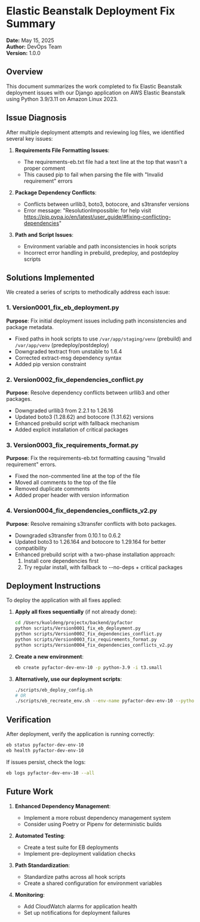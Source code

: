 # Elastic Beanstalk Deployment Fix Summary

**Date:** May 15, 2025  
**Author:** DevOps Team  
**Version:** 1.0.0

## Overview

This document summarizes the work completed to fix Elastic Beanstalk deployment issues with our Django application on AWS Elastic Beanstalk using Python 3.9/3.11 on Amazon Linux 2023.

## Issue Diagnosis

After multiple deployment attempts and reviewing log files, we identified several key issues:

1. **Requirements File Formatting Issues**:
   - The requirements-eb.txt file had a text line at the top that wasn't a proper comment
   - This caused pip to fail when parsing the file with "Invalid requirement" errors

2. **Package Dependency Conflicts**:
   - Conflicts between urllib3, boto3, botocore, and s3transfer versions
   - Error message: "ResolutionImpossible: for help visit https://pip.pypa.io/en/latest/user_guide/#fixing-conflicting-dependencies"

3. **Path and Script Issues**:
   - Environment variable and path inconsistencies in hook scripts
   - Incorrect error handling in prebuild, predeploy, and postdeploy scripts

## Solutions Implemented

We created a series of scripts to methodically address each issue:

### 1. Version0001_fix_eb_deployment.py

**Purpose**: Fix initial deployment issues including path inconsistencies and package metadata.

- Fixed paths in hook scripts to use `/var/app/staging/venv` (prebuild) and `/var/app/venv` (predeploy/postdeploy)
- Downgraded textract from unstable to 1.6.4
- Corrected extract-msg dependency syntax
- Added pip version constraint

### 2. Version0002_fix_dependencies_conflict.py 

**Purpose**: Resolve dependency conflicts between urllib3 and other packages.

- Downgraded urllib3 from 2.2.1 to 1.26.16
- Updated boto3 (1.28.62) and botocore (1.31.62) versions
- Enhanced prebuild script with fallback mechanism
- Added explicit installation of critical packages

### 3. Version0003_fix_requirements_format.py

**Purpose**: Fix the requirements-eb.txt formatting causing "Invalid requirement" errors.

- Fixed the non-commented line at the top of the file
- Moved all comments to the top of the file
- Removed duplicate comments
- Added proper header with version information

### 4. Version0004_fix_dependencies_conflicts_v2.py

**Purpose**: Resolve remaining s3transfer conflicts with boto packages.

- Downgraded s3transfer from 0.10.1 to 0.6.2
- Updated boto3 to 1.26.164 and botocore to 1.29.164 for better compatibility
- Enhanced prebuild script with a two-phase installation approach:
  1. Install core dependencies first
  2. Try regular install, with fallback to --no-deps + critical packages

## Deployment Instructions

To deploy the application with all fixes applied:

1. **Apply all fixes sequentially** (if not already done):
   ```bash
   cd /Users/kuoldeng/projectx/backend/pyfactor
   python scripts/Version0001_fix_eb_deployment.py
   python scripts/Version0002_fix_dependencies_conflict.py
   python scripts/Version0003_fix_requirements_format.py
   python scripts/Version0004_fix_dependencies_conflicts_v2.py
   ```

2. **Create a new environment**:
   ```bash
   eb create pyfactor-dev-env-10 -p python-3.9 -i t3.small
   ```

3. **Alternatively, use our deployment scripts**:
   ```bash
   ./scripts/eb_deploy_config.sh
   # OR
   ./scripts/eb_recreate_env.sh --env-name pyfactor-dev-env-10 --python-version 3.9 --instance-type t3.small
   ```

## Verification

After deployment, verify the application is running correctly:

```bash
eb status pyfactor-dev-env-10
eb health pyfactor-dev-env-10
```

If issues persist, check the logs:

```bash
eb logs pyfactor-dev-env-10 --all
```

## Future Work

1. **Enhanced Dependency Management**: 
   - Implement a more robust dependency management system
   - Consider using Poetry or Pipenv for deterministic builds

2. **Automated Testing**: 
   - Create a test suite for EB deployments
   - Implement pre-deployment validation checks

3. **Path Standardization**:
   - Standardize paths across all hook scripts
   - Create a shared configuration for environment variables

4. **Monitoring**:
   - Add CloudWatch alarms for application health
   - Set up notifications for deployment failures
